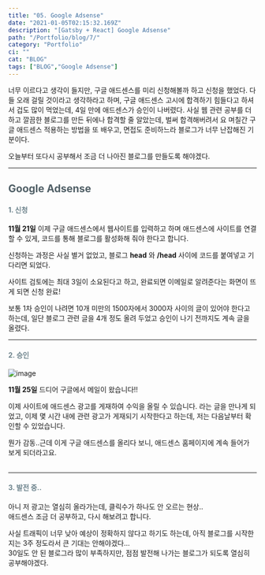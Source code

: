 ```yaml
---
title: "05. Google Adsense"
date: "2021-01-05T02:15:32.169Z"
description: "[Gatsby + React] Google Adsense"
path: "/Portfolio/blog/7/"
category: "Portfolio"
ci: ""
cat: "BLOG"
tags: ["BLOG","Google Adsense"]
---
```


너무 이르다고 생각이 들지만, 구글 애드센스를 미리 신청해볼까 하고 신청을 했었다.  다들 오래 걸릴 것이라고 생각하라고 하며, 구글 애드센스 고시에 합격하기 힘들다고 하셔서 겁도 많이 먹었는데, 4일 만에 애드센스가 승인이 나버렸다. 사실 웹 관련 공부를 더 하고 깔끔한 블로그를 만든 뒤에나 합격할 줄 알았는데, 벌써 합격해버려서 요 며칠간 구글 애드센스 적용하는 방법을 또 배우고, 면접도 준비하느라 블로그가 너무 난잡해진 기분이다.  

오늘부터 또다시 공부해서 조금 더 나아진 블로그를 만들도록 해야겠다.  

<hr>


## <span style="color:#505F66">Google Adsense  </span>

#### <span style="color:#6D838C">1. 신청  </span>

**11월 21일** 이제 구글 애드센스에서 웹사이트를 입력하고 하며 애드센스에 사이트를 연결할 수 있게, 코드를 통해 블로그를 활성화해 줘야 한다고 합니다.  

신청하는 과정은 사실 별거 없었고, 블로그 **head** 와 **/head** 사이에 코드를 붙여넣고 기다리면 되었다.

사이트 검토에는 최대 3일이 소요된다고 하고, 완료되면 이메일로 알려준다는 화면이 뜨게 되면 신청 완료!  

보통 1차 승인이 나려면 10개 미만의 1500자에서 3000자 사이의 글이 있어야 한다고 하는데, 일단 블로그 관련 글을 4개 정도 올려 두었고 승인이 나기 전까지도 계속 글을 올렸다.
<br>

<hr>


#### <span style="color:#6D838C">2. 승인 </span>

![image](images/adsense.png)

**11월 25일** 드디어 구글에서 메일이 왔습니다!!  

이제 사이트에 애드센스 광고를 게재하여 수익을 올릴 수 있습니다.  라는 글을 만나게 되었고, 이제 몇 시간 내에 관련 광고가 게재되기 시작한다고 하는데, 저는 다음날부터 확인할 수 있었습니다.  

뭔가 감동..근데 이게 구글 애드센스를 올리다 보니, 애드센스 홈페이지에 계속 들어가 보게 되더라고요.  
<br>

<hr>


#### <span style="color:#6D838C">3. 발전 중.. </span>

아니 저 광고는 열심히 올라가는데, 클릭수가 하나도 안 오르는 현상..  
애드센스 조금 더 공부하고, 다시 해보려고 합니다.  

사실 트래픽이 너무 낮아 예상이 정확하지 않다고 하기도 하는데, 아직 블로그를 시작한 지는 3주 정도라서 큰 기대는 안해야겠다...  
30일도 안 된 블로그라 많이 부족하지만, 점점 발전해 나가는 블로그가 되도록 열심히 공부해야겠다.